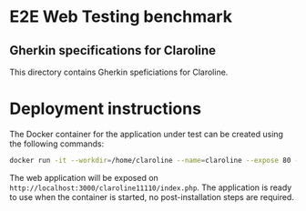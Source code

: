 E2E Web Testing benchmark
=========================

Gherkin specifications for Claroline
----------------------

This directory contains Gherkin speficiations for Claroline.

# Deployment instructions
The Docker container for the application under test can be created using the following commands:

```bash
docker run -it --workdir=/home/claroline --name=claroline --expose 80 --expose 3306 -p 3000:80 -p 3306:3306 -d --entrypoint ./run-services-docker.sh dockercontainervm/claroline:1.11.10 bash
```

The web application will be exposed on `http://localhost:3000/claroline11110/index.php`. The application is ready to use when the container is started, no post-installation steps are required.

